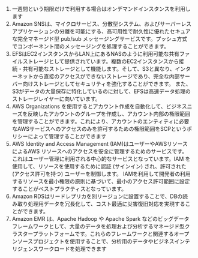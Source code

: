 1. 一週間という期限だけで利用する場合はオンデマンドインスタンスを利用します
2. Amazon SNSは、マイクロサービス、分散型システム、およびサーバーレスアプリケーションの分離を可能にする、高可用性で耐久性に優れたセキュアな完全マネージド型 pub/sub メッセージングサービスです。プッシュ方式でコンポーネント間のメッセージングを処理することができます。
3. EFSはEC2インスタンスからLAN上にあるNASのように利用可能な共有ファイルストレージとして提供されています。複数のEC2インスタンスから接続・共有可能なストレージとして機能します。そして、S3と異なり、インターネットから直接のアクセスができないストレージであり、完全な内部サーバー向けストレージとしてセキュリティを強化することができます。 また、S3がデータの大量保存に特化しているのに対して、EFSは高速データ処理のストレージレイヤーに向いています。
4. AWS Organizations を使用するとアカウント作成を自動化して、ビジネスニーズを反映したアカウントのグループを作成し、アカウント内部の権限範囲を管理することができます。これにより、アカウントのエンティティに必要なAWSサービスへのアクセスのみを許可するための権限範囲をSCPというポリシーによって管理することができます
5. AWS Identity and Access Management (IAM)はユーザーやAWSリソースによるAWS リソースへのアクセスを安全に管理するためのサービスです。これはユーザー管理に利用される中心的なサービスとなっています。IAM を使用して、リソースを使用するために認証 (サインイン) され、許可された (アクセス許可を持つ) ユーザーを制御します。 IAMを利用して開発者の利用するリソースを最小権限の原則に基づいて、最小のアクセス許可範囲に設定することがベストプラクティスとなっています。
6. Amazon RDSはリードレプリカを別リージョンに設置することで、DBの読み取り処理用データを冗長化して、コスト最適に災害復旧対応を実現することができます。
7. Amazon EMR は、Apache Hadoop や Apache Spark などのビッグデータフレームワークとして、大量のデータを処理および分析するマネージド型クラスタープラットフォームです。これらのフレームワークと関連するオープンソースプロジェクトを使用することで、分析用のデータやビジネスインテリジェンスワークロードを処理できます
